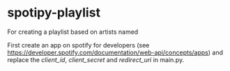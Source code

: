 # spotipy-playlist
For creating a playlist based on artists named

First create an app on spotify for developers (see https://developer.spotify.com/documentation/web-api/concepts/apps) and replace the *client_id*, *client_secret* and *redirect_uri* in main.py.
